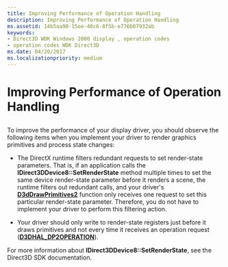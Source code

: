 ```yaml
---
title: Improving Performance of Operation Handling
description: Improving Performance of Operation Handling
ms.assetid: 14b5aa90-15ee-40c6-8f5b-e776b07932ab
keywords:
- Direct3D WDK Windows 2000 display , operation codes
- operation codes WDK Direct3D
ms.date: 04/20/2017
ms.localizationpriority: medium
---
```


# Improving Performance of Operation Handling


## <span id="ddk_improving_performance_of_operation_handling_gg"></span><span id="DDK_IMPROVING_PERFORMANCE_OF_OPERATION_HANDLING_GG"></span>


To improve the performance of your display driver, you should observe the following items when you implement your driver to render graphics primitives and process state changes:

-   The DirectX runtime filters redundant requests to set render-state parameters. That is, if an application calls the **IDirect3DDevice8::SetRenderState** method multiple times to set the same device render-state parameter before it renders a scene, the runtime filters out redundant calls, and your driver's [**D3dDrawPrimitives2**](https://msdn.microsoft.com/library/windows/hardware/ff544704) function only receives one request to set this particular render-state parameter. Therefore, you do not have to implement your driver to perform this filtering action.

-   Your driver should only write to render-state registers just before it draws primitives and not every time it receives an operation request ([**D3DHAL\_DP2OPERATION**](https://msdn.microsoft.com/library/windows/hardware/ff545678)).

For more information about **IDirect3DDevice8::SetRenderState**, see the Direct3D SDK documentation.

 

 





